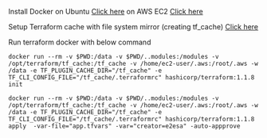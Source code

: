 Install Docker on Ubuntu [Click here](https://github.com/e2eSolutionArchitect/scripts/blob/main/docker/install-docker-ubuntu.md) on AWS EC2 [Click here](https://github.com/e2eSolutionArchitect/scripts/blob/main/docker/install-docker-aws-ec2.md)

Setup Terraform cache with file system mirror (creating tf_cache) [Click here](https://github.com/e2eSolutionArchitect/terraform/blob/main/docs/terraform-offline-initialize.md)

Run terraform docker with below command

```
docker run --rm -v $PWD:/data -v $PWD/..modules:/modules -v /opt/terraform/tf_cache:/tf_cache -v /home/ec2-user/.aws:/root/.aws -w /data -e TF_PLUGIN_CACHE_DIR="/tf_cache" -e TF_CLI_CONFIG_FILE="/tf_cache/.terraformrc" hashicorp/terraform:1.1.8 init

docker run --rm -v $PWD:/data -v $PWD/..modules:/modules -v /opt/terraform/tf_cache:/tf_cache -v /home/ec2-user/.aws:/root/.aws -w /data -e TF_PLUGIN_CACHE_DIR="/tf_cache" -e TF_CLI_CONFIG_FILE="/tf_cache/.terraformrc" hashicorp/terraform:1.1.8 apply  -var-file="app.tfvars" -var="creator=e2esa" -auto-appprove
```
